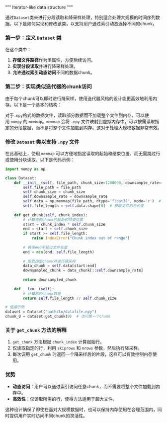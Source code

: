 “”“
Iterator-like data structure
”“”

通过`Dataset`类来进行分段读取和降采样处理，特别适合处理大规模的时间序列数据。以下是如何实现和修改该类，以支持用户通过索引动态选择不同的chunk。

### 第一步：定义 `Dataset` 类

在这个类中：

1. **存储文件路径**作为类属性，方便后续访问。
2. **实现分段读取**并进行降采样处理。
3. **允许通过索引动态访问**不同的数据chunk。

### 第二步：实现类似迭代器的chunk访问

由于每个chunk可以即时进行降采样，使用迭代器风格的设计能更高效地利用内存。以下是一个基本的结构：

对于`.npy`格式的数据文件，读取部分数据而不加载整个文件到内存，可以使用 `numpy` 的 `memmap`。`memmap` 会将 `.npy` 文件映射到虚拟内存中，可以按需读取指定的分段数据，而不是将整个文件加载到内存。这对于处理大规模数据非常有效。

### 修改 `Dataset` 类以支持 `.npy` 文件

在此基础上，使用 `memmap` 可以方便地指定读取的起始和结束位置，而无需跳过行或使用分块读取。以下是代码示例：

```python
import numpy as np

class Dataset:
    def __init__(self, file_path, chunk_size=1200000, downsample_rate=4):
        self.file_path = file_path
        self.chunk_size = chunk_size
        self.downsample_rate = downsample_rate
        self.data = np.memmap(file_path, dtype='float32', mode='r')  # 使用只读模式
        self.file_length = self.data.shape[0]  # 获取文件的总长度
    
    def get_chunk(self, chunk_index):
        # 计算当前chunk的起始和结束位置
        start = chunk_index * self.chunk_size
        end = start + self.chunk_size
        if start >= self.file_length:
            raise IndexError("Chunk index out of range")
        
        # 确保end不超过文件长度
        end = min(end, self.file_length)
        
        # 提取指定chunk并进行降采样
        data_chunk = self.data[start:end]
        downsampled_chunk = data_chunk[::self.downsample_rate]
        
        return downsampled_chunk
    
    def __len__(self):
        # 计算总的chunk数量
        return self.file_length // self.chunk_size

# 使用示例
dataset = Dataset("path/to/datafile.npy")
chunk_0 = dataset.get_chunk(0)  # 访问第一个chunk

```



### 关于 `get_chunk` 方法的解释

1. `get_chunk` 方法根据 `chunk_index` 计算起始行。
2. 仅读取指定的行，利用 `skiprows` 和 `nrows` 参数，然后执行降采样。
3. 每次调用 `get_chunk` 时返回一个降采样后的片段，这样可以有效控制内存使用。

### 优势

- **动态访问**：用户可以通过索引访问任意chunk，而不需要将整个文件加载到内存中。
- **高效性**：仅读取所需的行，使得方法适用于超大文件。

这种设计确保了即使在面对大规模数据时，也可以保持内存使用在合理范围内，同时提供用户实时访问不同chunk的灵活性。